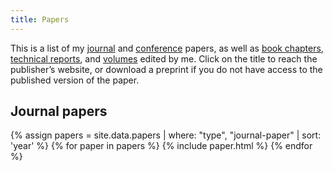 ```yaml
---
title: Papers
---
```


This is a list of my [journal](#journal-papers) and [conference](#conference-and-workshop-papers) papers, as well as [book chapters](#book-chapters), [technical reports](#technical-reports), and [volumes](#volumes-edited) edited by me. Click on the title to reach the publisher’s website, or download a preprint if you do not have access to the published version of the paper.

Journal papers
--------------

{% assign papers = site.data.papers | where: "type", "journal-paper" | sort: 'year' %}
{% for paper in papers %}
{% include paper.html %}
{% endfor %}

<!-- Conference and workshop papers -->
<!-- ------------------------------ -->

<!-- {% for paper in site.data.papers %} -->
<!-- {% if paper.type = "conference-paper" %} -->
<!-- {% include paper.html %} -->
<!-- {% endif %} -->
<!-- {% endfor %} -->

<!-- <\!-- {% for paper in site.data.conference-papers %} -\-> -->
<!-- <\!-- {% include paper.html %} -\-> -->
<!-- <\!-- {% endfor %} -\-> -->

<!-- Book chapters -->
<!-- ------------- -->

<!-- {% for paper in site.data.papers %} -->
<!-- {% if paper.type = "book-chapter" %} -->
<!-- {% include paper.html %} -->
<!-- {% endif %} -->
<!-- {% endfor %} -->

<!-- <\!-- {% for paper in site.data.book-chapters %} -\-> -->
<!-- <\!-- {% include paper.html %} -\-> -->
<!-- <\!-- {% endfor %} -\-> -->

<!-- Technical reports -->
<!-- ----------------- -->

<!-- The papers in this section only include those that do not possess an extended version published in a peer-reviewed journal or conference. -->

<!-- {% for paper in site.data.papers %} -->
<!-- {% if paper.type = "technical-report" %} -->
<!-- {% include paper.html %} -->
<!-- {% endif %} -->
<!-- {% endfor %} -->

<!-- <\!-- {% for paper in site.data.technical-reports %} -\-> -->
<!-- <\!-- {% include paper.html %} -\-> -->
<!-- <\!-- {% endfor %} -\-> -->

<!-- Volumes edited -->
<!-- -------------- -->

<!-- {% for paper in site.data.papers %} -->
<!-- {% if paper.type = "edited-volume" %} -->
<!-- {% include paper.html %} -->
<!-- {% endif %} -->
<!-- {% endfor %} -->

<!-- <\!-- {% for paper in site.data.volumes-edited %} -\-> -->
<!-- <\!-- {% include paper.html %} -\-> -->
<!-- <\!-- {% endfor %} -\-> -->
